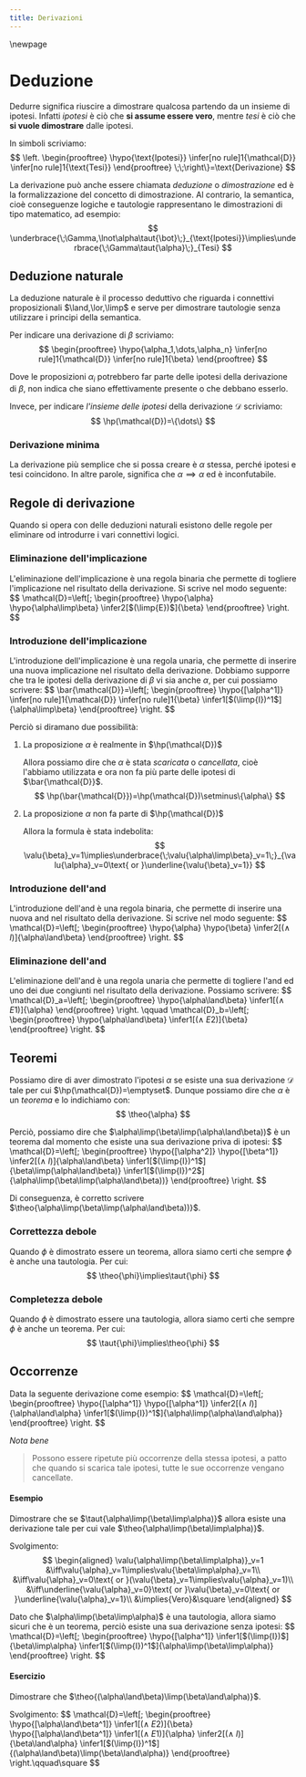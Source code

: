 ```yaml
---
title: Derivazioni
---
```


\newpage

# Deduzione

Dedurre significa riuscire a dimostrare qualcosa partendo da un insieme di ipotesi. Infatti *ipotesi* è ciò che **si assume essere vero**, mentre *tesi* è ciò che **si vuole dimostrare** dalle ipotesi.

In simboli scriviamo:
$$
\left.
    \begin{prooftree}
        \hypo{\text{Ipotesi}}
        \infer[no rule]1{\mathcal{D}}
        \infer[no rule]1{\text{Tesi}}
    \end{prooftree}
\;\;\right\}=\text{Derivazione}
$$

La derivazione può anche essere chiamata *deduzione* o *dimostrazione* ed è la formalizzazione del concetto di dimostrazione. Al contrario, la semantica, cioè conseguenze logiche e tautologie rappresentano le dimostrazioni di tipo matematico, ad esempio:
$$
\underbrace{\;\Gamma,\lnot\alpha\taut{\bot}\;}_{\text{Ipotesi}}\implies\underbrace{\;\Gamma\taut{\alpha}\;}_{Tesi}
$$

## Deduzione naturale

La deduzione naturale è il processo deduttivo che riguarda i connettivi proposizionali $\land,\lor,\limp$ e serve per dimostrare tautologie senza utilizzare i principi della semantica.

Per indicare una derivazione di $\beta$ scriviamo:
$$
\begin{prooftree}
    \hypo{\alpha_1,\dots,\alpha_n}
    \infer[no rule]1{\mathcal{D}}
    \infer[no rule]1{\beta}
\end{prooftree}
$$

Dove le proposizioni $\alpha_i$ potrebbero far parte delle ipotesi della derivazione di $\beta$, non indica che siano effettivamente presente o che debbano esserlo.

Invece, per indicare *l'insieme delle ipotesi* della derivazione $\mathcal{D}$ scriviamo:
$$
\hp(\mathcal{D})=\{\dots\}
$$

### Derivazione minima

La derivazione più semplice che si possa creare è $\alpha$ stessa, perché ipotesi e tesi coincidono. In altre parole, significa che $\alpha\implies\alpha$ ed è inconfutabile.

## Regole di derivazione

Quando si opera con delle deduzioni naturali esistono delle regole per eliminare od introdurre i vari connettivi logici.

### Eliminazione dell'implicazione

L'eliminazione dell'implicazione è una regola binaria che permette di togliere l'implicazione nel risultato della derivazione. Si scrive nel modo seguente:
$$
\mathcal{D}=\left[\;
    \begin{prooftree}
        \hypo{\alpha}
        \hypo{\alpha\limp\beta}
        \infer2[$(\limp{E})$]{\beta}
    \end{prooftree}
\right.
$$

### Introduzione dell'implicazione

L'introduzione dell'implicazione è una regola unaria, che permette di inserire una nuova implicazione nel risultato della derivazione. Dobbiamo supporre che tra le ipotesi della derivazione di $\beta$ vi sia anche $\alpha$, per cui possiamo scrivere:
$$
\bar{\mathcal{D}}=\left[\;
    \begin{prooftree}
        \hypo{[\alpha^1]}
        \infer[no rule]1{\mathcal{D}}
        \infer[no rule]1{\beta}
        \infer1[$(\limp{I})^1$]{\alpha\limp\beta}
    \end{prooftree}
\right.
$$

Perciò si diramano due possibilità:

1. La proposizione $\alpha$ è realmente in $\hp(\mathcal{D})$

    Allora possiamo dire che $\alpha$ è stata *scaricata* o *cancellata*, cioè l'abbiamo utilizzata e ora non fa più parte delle ipotesi di $\bar{\mathcal{D}}$.
    $$
    \hp(\bar{\mathcal{D}})=\hp(\mathcal{D})\setminus\{\alpha\}
    $$

2. La proposizione $\alpha$ non fa parte di $\hp(\mathcal{D})$

    Allora la formula è stata indebolita:
    $$
    \valu{\beta}_v=1\implies\underbrace{\;\valu{\alpha\limp\beta}_v=1\;}_{\valu{\alpha}_v=0\text{ or }\underline{\valu{\beta}_v=1}}
    $$

### Introduzione dell'and

L'introduzione dell'and è una regola binaria, che permette di inserire una nuova and nel risultato della derivazione. Si scrive nel modo seguente:
$$
\mathcal{D}=\left[\;
    \begin{prooftree}
        \hypo{\alpha}
        \hypo{\beta}
        \infer2[$(\land{\;I})$]{\alpha\land\beta}
    \end{prooftree}
\right.
$$

### Eliminazione dell'and

L'eliminazione dell'and è una regola unaria che permette di togliere l'and ed uno dei due congiunti nel risultato della derivazione. Possiamo scrivere:
$$
\mathcal{D}_a=\left[\;
    \begin{prooftree}
        \hypo{\alpha\land\beta}
        \infer1[$(\land{\;E1})$]{\alpha}
    \end{prooftree}
\right.
\qquad
\mathcal{D}_b=\left[\;
    \begin{prooftree}
        \hypo{\alpha\land\beta}
        \infer1[$(\land{\;E2})$]{\beta}
    \end{prooftree}
\right.
$$

## Teoremi

Possiamo dire di aver dimostrato l'ipotesi $\alpha$ se esiste una sua derivazione $\mathcal{D}$ tale per cui $\hp(\mathcal{D})=\emptyset$. Dunque possiamo dire che $\alpha$ è un *teorema* e lo indichiamo con:
$$
\theo{\alpha}
$$

Perciò, possiamo dire che $\alpha\limp(\beta\limp(\alpha\land\beta))$ è un teorema dal momento che esiste una sua derivazione priva di ipotesi:
$$
\mathcal{D}=\left[\;
    \begin{prooftree}
        \hypo{[\alpha^2]}
        \hypo{[\beta^1]}
        \infer2[$(\land{\;I})$]{\alpha\land\beta}
        \infer1[$(\limp{I})^1$]{\beta\limp(\alpha\land\beta)}
        \infer1[$(\limp{I})^2$]{\alpha\limp(\beta\limp(\alpha\land\beta))}
    \end{prooftree}
\right.
$$

Di conseguenza, è corretto scrivere $\theo{\alpha\limp(\beta\limp(\alpha\land\beta))}$.

### Correttezza debole

Quando $\phi$ è dimostrato essere un teorema, allora siamo certi che sempre $\phi$ è anche una tautologia. Per cui:
$$
\theo{\phi}\implies\taut{\phi}
$$

### Completezza debole

Quando $\phi$ è dimostrato essere una tautologia, allora siamo certi che sempre $\phi$ è anche un teorema. Per cui:
$$
\taut{\phi}\implies\theo{\phi}
$$

## Occorrenze

Data la seguente derivazione come esempio:
$$
\mathcal{D}=\left[\;
    \begin{prooftree}
        \hypo{[\alpha^1]}
        \hypo{[\alpha^1]}
        \infer2[$(\land{\;I})$]{\alpha\land\alpha}
        \infer1[$(\limp{I})^1$]{\alpha\limp(\alpha\land\alpha)}
    \end{prooftree}
\right.
$$

*Nota bene*

> Possono essere ripetute più occorrenze della stessa ipotesi, a patto che quando si scarica tale ipotesi, tutte le sue occorrenze vengano cancellate.

#### Esempio

Dimostrare che se $\taut{\alpha\limp(\beta\limp\alpha)}$ allora esiste una derivazione tale per cui vale $\theo{\alpha\limp(\beta\limp\alpha)}$.

Svolgimento:
$$
\begin{aligned}
    \valu{\alpha\limp(\beta\limp\alpha)}_v=1
    &\iff\valu{\alpha}_v=1\implies\valu{\beta\limp\alpha}_v=1\\
    &\iff\valu{\alpha}_v=0\text{ or }(\valu{\beta}_v=1\implies\valu{\alpha}_v=1)\\
    &\iff\underline{\valu{\alpha}_v=0}\text{ or }\valu{\beta}_v=0\text{ or }\underline{\valu{\alpha}_v=1}\\
    &\implies{Vero}&\square
\end{aligned}
$$

Dato che $\alpha\limp(\beta\limp\alpha)$ è una tautologia, allora siamo sicuri che è un teorema, perciò esiste una sua derivazione senza ipotesi:
$$
\mathcal{D}=\left[\;
    \begin{prooftree}
        \hypo{[\alpha^1]}
        \infer1[$(\limp{I})$]{\beta\limp\alpha}
        \infer1[$(\limp{I})^1$]{\alpha\limp(\beta\limp\alpha)}
    \end{prooftree}
\right.
$$

#### Esercizio

Dimostrare che $\theo{(\alpha\land\beta)\limp(\beta\land\alpha)}$.

Svolgimento:
$$
\mathcal{D}=\left[\;
    \begin{prooftree}
        \hypo{[\alpha\land\beta^1]}
        \infer1[$(\land{\;E2})$]{\beta}
        \hypo{[\alpha\land\beta^1]}
        \infer1[$(\land{\;E1})$]{\alpha}
        \infer2[$(\land{\;I})$]{\beta\land\alpha}
        \infer1[$(\limp{I})^1$]{(\alpha\land\beta)\limp(\beta\land\alpha)}
    \end{prooftree}
\right.\qquad\square
$$